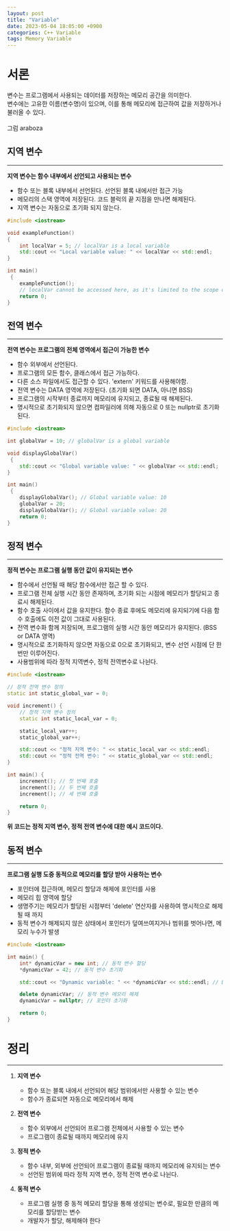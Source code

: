 ```yaml
---
layout: post
title: "Variable"
date: 2023-05-04 18:05:00 +0900
categories: C++ Variable
tags: Memory Variable
---
```


# 서론
변수는 프로그램에서 사용되는 데이터를 저장하는 메모리 공간을 의미한다. <br/>
변수에는 고유한 이름(변수명)이 있으며, 이를 통해 메모리에 접근하여 값을 저장하거나 불러올 수 있다.
<br/><br/>
그럼 araboza

## 지역 변수
----
**지역 변수는 함수 내부에서 선언되고 사용되는 변수**

- 함수 또는 블록 내부에서 선언된다. 선언된 블록 내에서만 접근 가능
- 메모리의 스택 영역에 저장된다. 코드 블럭의 끝 지점을 만나면 해제된다.
- 지역 변수는 자동으로 초기화 되지 않는다.

```cpp 
#include <iostream>

void exampleFunction() 
{
    int localVar = 5; // localVar is a local variable
    std::cout << "Local variable value: " << localVar << std::endl;
}

int main()
 {
    exampleFunction();
    // localVar cannot be accessed here, as it's limited to the scope of exampleFunction()
    return 0;
}
```

## 전역 변수
----------
**전역 변수는 프로그램의 전체 영역에서 접근이 가능한 변수**
- 함수 외부에서 선언된다.
- 프로그램의 모든 함수, 클래스에서 접근 가능하다.
- 다른 소스 파일에서도 접근할 수 있다. 'extern' 키워드를 사용해야함.
- 전역 변수는 DATA 영역에 저장된다. (초기화 되면 DATA, 아니면 BSS)
- 프로그램의 시작부터 종료까지 메모리에 유지되고, 종료될 때 해제된다.
- 명시적으로 초기화되지 않으면 컴파일러에 의해 자동으로 0 또는 nullptr로 초기화된다.


```cpp
#include <iostream>

int globalVar = 10; // globalVar is a global variable

void displayGlobalVar()
 {
    std::cout << "Global variable value: " << globalVar << std::endl;
}

int main()
 {
    displayGlobalVar(); // Global variable value: 10
    globalVar = 20;
    displayGlobalVar(); // Global variable value: 20
    return 0;
}
```


## 정적 변수
---------
**정적 변수는 프로그램 실행 동안 값이 유지되는 변수**
- 함수에서 선언될 때 해당 함수에서만 접근 할 수 있다.
- 프로그램 전체 실행 시간 동안 존재하며, 초기화 되는 시점에 메모리가 할당되고 종료시 해제된다.
- 함수 호출 사이에서 값을 유지한다. 함수 종료 후에도 메모리에 유지되기에 다음 함수 호출에도 이전 값이 그대로 사용된다.
- 전역 변수화 함께 저장되며, 프로그램의 실행 시간 동안 메모리가 유지된다. (BSS or DATA 영역)
- 명시적으로 초기화하지 않으면 자동으로 0으로 초기화되고, 변수 선언 시점에 단 한 번만 이루어진다.
- 사용범위에 따라 정적 지역변수, 정적 전역변수로 나뉜다.


```cpp
#include <iostream>

// 정적 전역 변수 정의
static int static_global_var = 0;

void increment() {
    // 정적 지역 변수 정의
    static int static_local_var = 0;

    static_local_var++;
    static_global_var++;

    std::cout << "정적 지역 변수: " << static_local_var << std::endl;
    std::cout << "정적 전역 변수: " << static_global_var << std::endl;
}

int main() {
    increment(); // 첫 번째 호출
    increment(); // 두 번째 호출
    increment(); // 세 번째 호출

    return 0;
}
```

**위 코드는 정적 지역 변수, 정적 전역 변수에 대한 예시 코드이다.**

## 동적 변수
------------
**프로그램 실행 도중 동적으로 메모리를 할당 받아 사용하는 변수**
- 포인터에 접근하며, 메모리 할당과 해제에 포인터를 사용
- 메모리 힙 영역에 할당
- 생명주기는 메모리가 할당된 시점부터 'delete' 연산자를 사용하여 명시적으로 해제될 때 까지
- 동적 변수가 해제되지 않은 상태에서 포인터가 덮여쓰여지거나 범위를 벗어나면, 메모리 누수가 발생

```cpp
#include <iostream>

int main() {
    int* dynamicVar = new int; // 동적 변수 할당
    *dynamicVar = 42; // 동적 변수 초기화

    std::cout << "Dynamic variable: " << *dynamicVar << std::endl; // Dynamic variable: 42

    delete dynamicVar; // 동적 변수 메모리 해제
    dynamicVar = nullptr; // 포인터 초기화

    return 0;
}
```

# 정리
--------------
1. **지역 변수**
   - 함수 또는 블록 내에서 선언되어 해당 범위에서만 사용할 수 있는 변수
   - 함수가 종료되면 자동으로 메모리에서 해제

2. **전역 변수**
   - 함수 외부에서 선언되어 프로그램 전체에서 사용할 수 있는 변수
   - 프로그램이 종료될 때까지 메모리에 유지

3. **정적 변수**
   - 함수 내부, 외부에 선언되어 프로그램이 종료될 때까지 메모리에 유지되는 변수
   - 선언된 범위에 따라 정적 지역 변수, 정적 전역 변수로 나뉜다.

4. **동적 변수**
   - 프로그램 실행 중 동적 메모리 할당을 통해 생성되는 변수로, 필요한 만큼의 메모리를 할당받는 변수
   - 개발자가 할당, 해제해야 한다